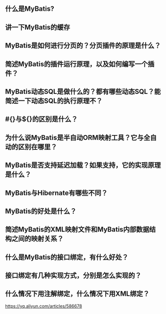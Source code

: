 ## 什么是MyBatis?

## 讲一下MyBatis的缓存

## MyBatis是如何进行分页的？分页插件的原理是什么？

## 简述MyBatis的插件运行原理，以及如何编写一个插件？

## MyBatis动态SQL是做什么的？都有哪些动态SQL？能简述一下动态SQL的执行原理不？

## #{}与${}的区别是什么？

## 为什么说MyBatis是半自动ORM映射工具？它与全自动的区别在哪里？

## MyBatis是否支持延迟加载？如果支持，它的实现原理是什么？

## MyBatis与Hibernate有哪些不同？

## MyBatis的好处是什么？

## 简述MyBatis的XML映射文件和MyBatis内部数据结构之间的映射关系？

## 什么是MyBatis的接口绑定，有什么好处？

## 接口绑定有几种实现方式，分别是怎么实现的？

## 什么情况下用注解绑定，什么情况下用XML绑定？

https://yq.aliyun.com/articles/586678





























